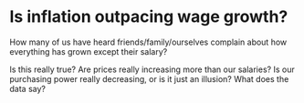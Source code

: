 # Is inflation outpacing wage growth?
How many of us have heard friends/family/ourselves complain about how everything has grown except their salary?

Is this really true? Are prices really increasing more than our salaries? Is our purchasing power really decreasing, or is it just an illusion? What does the data say?
